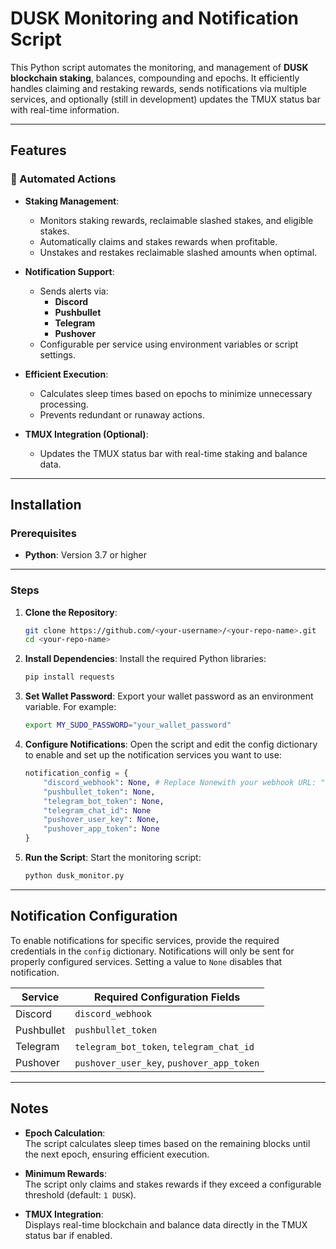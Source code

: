 # DUSK Monitoring and Notification Script

This Python script automates the monitoring, and management of **DUSK blockchain staking**, balances, compounding and epochs. It efficiently handles claiming and restaking rewards, sends notifications via multiple services, and optionally (still in development) updates the TMUX status bar with real-time information.

---

## Features

### 🚀 Automated Actions

- **Staking Management**:
  - Monitors staking rewards, reclaimable slashed stakes, and eligible stakes.
  - Automatically claims and stakes rewards when profitable.
  - Unstakes and restakes reclaimable slashed amounts when optimal.

- **Notification Support**:
  - Sends alerts via:
    - **Discord**
    - **Pushbullet**
    - **Telegram**
    - **Pushover**
  - Configurable per service using environment variables or script settings.

- **Efficient Execution**:
  - Calculates sleep times based on epochs to minimize unnecessary processing.
  - Prevents redundant or runaway actions.

- **TMUX Integration (Optional)**:
  - Updates the TMUX status bar with real-time staking and balance data.

---

## Installation

### Prerequisites

- **Python**: Version 3.7 or higher

---

### Steps

1. **Clone the Repository**:

    ```bash
    git clone https://github.com/<your-username>/<your-repo-name>.git
    cd <your-repo-name>
    ```

2. **Install Dependencies**: Install the required Python libraries:

    ```bash
    pip install requests
    ```

3. **Set Wallet Password**: Export your wallet password as an environment variable. For example:

    ```bash
    export MY_SUDO_PASSWORD="your_wallet_password"
    ```

4. **Configure Notifications**: Open the script and edit the config dictionary to enable and set up the notification services you want to use:

    ```python
    notification_config = {
        "discord_webhook": None, # Replace Nonewith your webhook URL: "https://discord.com/api/webhooks/..." in quotes
        "pushbullet_token": None,
        "telegram_bot_token": None,
        "telegram_chat_id": None
        "pushover_user_key": None,
        "pushover_app_token": None
    }
    ```

5. **Run the Script**: Start the monitoring script:

    ```bash
    python dusk_monitor.py
    ```

---

## Notification Configuration

To enable notifications for specific services, provide the required credentials in the `config` dictionary. Notifications will only be sent for properly configured services. Setting a value to `None` disables that notification.

| **Service**  | **Required Configuration Fields**                     |
|--------------|-------------------------------------------------------|
| Discord      | `discord_webhook`                                     |
| Pushbullet   | `pushbullet_token`                                    |
| Telegram     | `telegram_bot_token`, `telegram_chat_id`              |
| Pushover     | `pushover_user_key`, `pushover_app_token`             |

---

## Notes

- **Epoch Calculation**:  
  The script calculates sleep times based on the remaining blocks until the next epoch, ensuring efficient execution.

- **Minimum Rewards**:  
  The script only claims and stakes rewards if they exceed a configurable threshold (default: `1 DUSK`).

- **TMUX Integration**:  
  Displays real-time blockchain and balance data directly in the TMUX status bar if enabled.
